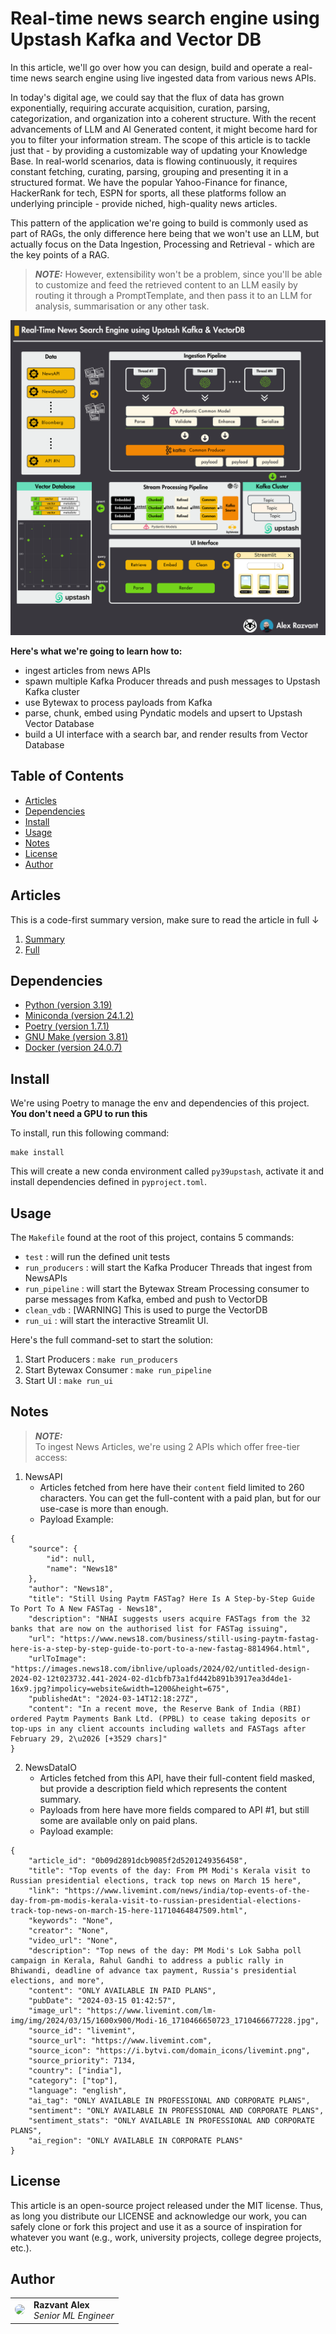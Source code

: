 # Real-time news search engine using Upstash Kafka and Vector DB

In this article, we'll go over how you can design, build and operate a real-time news search engine using live ingested data from various news APIs.

In today's digital age, we could say that the flux of data has grown exponentially, requiring accurate acquisition, curation, parsing, categorization, and organization into a coherent structure. With the recent advancements of LLM and AI Generated content, it might become hard for you to filter your information stream. The scope of this article is to tackle just that - by providing a customizable way of updating your Knowledge Base. In real-world scenarios, data is flowing continuously, it requires constant fetching, curating, parsing, grouping and presenting it in a structured format.
We have the popular Yahoo-Finance for finance, HackerRank for tech, ESPN for sports, all these platforms follow an underlying principle - provide niched, high-quality news articles.

This pattern of the application we're going to build is commonly used as part of RAGs, the only difference here being that we won't use an LLM, but actually focus on the Data Ingestion, Processing and Retrieval  - which are the key points of a RAG. 

> **_NOTE:_**  However, extensibility won't be a problem, since you'll be able to customize and feed the retrieved content to an LLM easily by routing it through a PromptTemplate, and then pass it to an LLM for analysis, summarisation or any other task.

![Architecture](./media/upstash_news_search_engine_system_architecture.png)

<b>Here's what we're going to learn how to: </b>
- ingest articles from news APIs
- spawn multiple Kafka Producer threads and push messages to Upstash Kafka cluster
- use Bytewax to process payloads from Kafka
- parse, chunk, embed using Pyndatic models and upsert to Upstash Vector Database
- build a UI interface with a search bar, and render results from Vector Database

## Table of Contents

- [Articles](#articles)
- [Dependencies](#dependencies)
- [Install](#install)
- [Usage](#usage)
- [Notes](#notes)
- [License](#license)
- [Author](#contributors)



## Articles

This is a code-first summary version, make sure to read the article in full ↓

1. [Summary]()
2. [Full](https://medium.com/decodingml/how-to-build-a-real-time-news-search-engine-using-serverless-upstash-kafka-and-vector-db-6ba393e55024#0c9c)

## Dependencies

- [Python (version 3.19)](https://www.python.org/downloads/)
- [Miniconda (version 24.1.2)](https://docs.anaconda.com/free/miniconda/index.html)
- [Poetry (version 1.7.1)](https://python-poetry.org/)
- [GNU Make (version 3.81)](https://www.gnu.org/software/make/)
- [Docker (version 24.0.7)](https://www.docker.com/)



## Install
We're using Poetry to manage the env and dependencies of this project.
<b> You don't need a GPU to run this </b>

To install, run this following command:
```shell
make install
```
This will create a new conda environment called `py39upstash`, activate it and install dependencies defined in `pyproject.toml`.

## Usage
The `Makefile` found at the root of this project, contains 5 commands:
- `test` : will run the defined unit tests
- `run_producers` : will start the Kafka Producer Threads that ingest from NewsAPIs
- `run_pipeline`  : will start the Bytewax Stream Processing consumer to parse messages from Kafka, embed and push to VectorDB
- `clean_vdb`     : [WARNING] This is used to purge the VectorDB
- `run_ui`        : will start the interactive Streamlit UI.

Here's the full command-set to start the solution:
1. Start Producers          : `make run_producers`
2. Start Bytewax Consumer   : `make run_pipeline`
3. Start UI                 : `make run_ui`

## Notes

> **_NOTE:_**  
> To ingest News Articles, we're using 2 APIs which offer free-tier access:
1. NewsAPI
    - Articles fetched from here have their `content` field limited to 260 characters. You can get the full-content with a paid plan, but for our use-case is more than enough.
    - Payload Example:
```
{
    "source": {
        "id": null,
        "name": "News18"
    },
    "author": "News18",
    "title": "Still Using Paytm FASTag? Here Is A Step-by-Step Guide To Port To A New FASTag - News18",
    "description": "NHAI suggests users acquire FASTags from the 32 banks that are now on the authorised list for FASTag issuing",
    "url": "https://www.news18.com/business/still-using-paytm-fastag-here-is-a-step-by-step-guide-to-port-to-a-new-fastag-8814964.html",
    "urlToImage": "https://images.news18.com/ibnlive/uploads/2024/02/untitled-design-2024-02-12t023732.441-2024-02-d1cbfb73a1fd442b891b3917ea3d4de1-16x9.jpg?impolicy=website&width=1200&height=675",
    "publishedAt": "2024-03-14T12:18:27Z",
    "content": "In a recent move, the Reserve Bank of India (RBI) ordered Paytm Payments Bank Ltd. (PPBL) to cease taking deposits or top-ups in any client accounts including wallets and FASTags after February 29, 2\u2026 [+3529 chars]"
}
```
2. NewsDataIO
    - Articles fetched from this API, have their full-content field masked, but provide a description field which represents the content summary.
    - Payloads from here have more fields compared to API #1, but still some are available only on paid plans.
    - Payload example:
```
{   
    "article_id": "0b09d2891dcb9085f2d5201249356458", 
    "title": "Top events of the day: From PM Modi's Kerala visit to Russian presidential elections, track top news on March 15 here", 
    "link": "https://www.livemint.com/news/india/top-events-of-the-day-from-pm-modis-kerala-visit-to-russian-presidential-elections-track-top-news-on-march-15-here-11710464847509.html",
    "keywords": "None", 
    "creator": "None", 
    "video_url": "None", 
    "description": "Top news of the day: PM Modi's Lok Sabha poll campaign in Kerala, Rahul Gandhi to address a public rally in Bhiwandi, deadline of advance tax payment, Russia's presidential elections, and more", 
    "content": "ONLY AVAILABLE IN PAID PLANS",
    "pubDate": "2024-03-15 01:42:57", 
    "image_url": "https://www.livemint.com/lm-img/img/2024/03/15/1600x900/Modi-16_1710466650723_1710466677228.jpg", 
    "source_id": "livemint", 
    "source_url": "https://www.livemint.com", 
    "source_icon": "https://i.bytvi.com/domain_icons/livemint.png", 
    "source_priority": 7134, 
    "country": ["india"], 
    "category": ["top"], 
    "language": "english", 
    "ai_tag": "ONLY AVAILABLE IN PROFESSIONAL AND CORPORATE PLANS", 
    "sentiment": "ONLY AVAILABLE IN PROFESSIONAL AND CORPORATE PLANS", 
    "sentiment_stats": "ONLY AVAILABLE IN PROFESSIONAL AND CORPORATE PLANS", 
    "ai_region": "ONLY AVAILABLE IN CORPORATE PLANS"
}
```

## License

This article is an open-source project released under the MIT license. Thus, as long you distribute our LICENSE and acknowledge our work, you can safely clone or fork this project and use it as a source of inspiration for whatever you want (e.g., work, university projects, college degree projects, etc.).


## Author

<table>
  <tr>
    <td><a href="https://github.com/Joywalker" target="_blank"><img src="https://github.com/Joywalker.png" width="100" style="border-radius:50%;"/></a></td>
    <td>
      <strong>Razvant Alex</strong><br />
      <i>Senior ML Engineer</i>
    </td>
  </tr>
</table>

